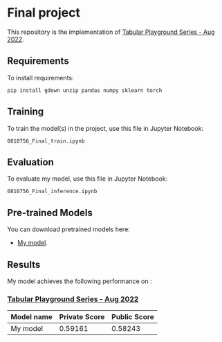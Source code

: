 # Final project

This repository is the implementation of [Tabular Playground Series - Aug 2022](https://www.kaggle.com/competitions/tabular-playground-series-aug-2022). 

## Requirements

To install requirements:

```setup
pip install gdown unzip pandas numpy sklearn torch

```

## Training

To train the model(s) in the project, use this file in Jupyter Notebook:

```train
0810756_Final_train.ipynb
```

## Evaluation

To evaluate my model, use this file in Jupyter Notebook:

```eval
0810756_Final_inference.ipynb
```


## Pre-trained Models

You can download pretrained models here:

- [My model](https://drive.google.com/file/d/1XQPkt8vlkBTyP7UgUuK3R-5-R-b4WAo_/view?usp=share_link). 

## Results

My model achieves the following performance on :

### [Tabular Playground Series - Aug 2022](https://www.kaggle.com/competitions/tabular-playground-series-aug-2022/)

| Model name         |  Private Score  |  Public Score  |
| ------------------ |---------------- | -------------- |
| My model           |     0.59161     |     0.58243    |
